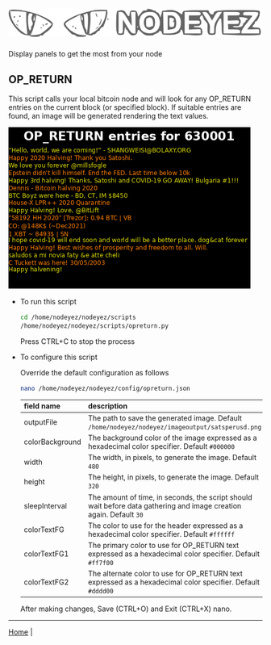 # ![Nodeyez](../images/nodeyez.svg)
Display panels to get the most from your node

## OP_RETURN

This script calls your local bitcoin node and will look for any OP_RETURN entries
on the current block (or specified block).  If suitable entries are found, an image
will be generated rendering the text values.

![sample op return display](../images/opreturn.png)

* To run this script

   ```sh
   cd /home/nodeyez/nodeyez/scripts
   /home/nodeyez/nodeyez/scripts/opreturn.py
   ```

   Press CTRL+C to stop the process

* To configure this script

   Override the default configuration as follows

   ```sh
   nano /home/nodeyez/nodeyez/config/opreturn.json
   ```

   | field name | description |
   | --- | --- |
   | outputFile | The path to save the generated image. Default `/home/nodeyez/nodeyez/imageoutput/satsperusd.png` |
   | colorBackground | The background color of the image expressed as a hexadecimal color specifier. Default `#000000` |
   | width | The width, in pixels, to generate the image. Default `480` |
   | height | The height, in pixels, to generate the image. Default `320` |
   | sleepInterval | The amount of time, in seconds, the script should wait before data gathering and image creation again. Default `30` |
   | colorTextFG | The color to use for the header expressed as a hexadecimal color specifier. Default `#ffffff` |
   | colorTextFG1 | The primary color to use for OP_RETURN text expressed as a hexadecimal color specifier. Default `#ff7f00` |
   | colorTextFG2 | The alternate color to use for OP_RETURN text expressed as a hexadecimal color specifier. Default `#dddd00` |

   After making changes, Save (CTRL+O) and Exit (CTRL+X) nano.


---

[Home](../README.md) | 

